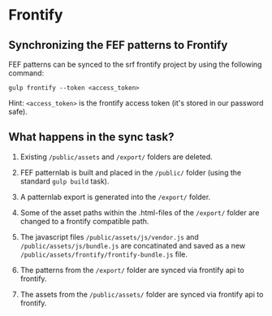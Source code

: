 # Frontify

## Synchronizing the FEF patterns to Frontify

FEF patterns can be synced to the srf frontify project by using the following command:

```shell
gulp frontify --token <access_token>
```

Hint: `<access_token>` is the frontify access token (it's stored in our password safe).


## What happens in the sync task?

1. Existing `/public/assets` and `/export/` folders are deleted.

2. FEF patternlab is built and placed in the `/public/` folder (using the standard `gulp build` task).

3. A patternlab export is generated into the `/export/` folder.

4. Some of the asset paths within the .html-files of the `/export/` folder are changed to a frontify compatible path.

5. The javascript files `/public/assets/js/vendor.js` and `/public/assets/js/bundle.js` are concatinated and saved as a new `/public/assets/frontify/frontify-bundle.js` file.

6. The patterns from the `/export/` folder are synced via frontify api to frontify.

7. The assets from the `/public/assets/` folder are synced via frontify api to frontify.
